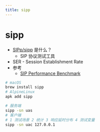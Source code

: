 ```yaml
---
title: sipp
---
```


# sipp
* [SIPp/sipp](https://github.com/SIPp/sipp) 是什么？
  * SIP 协议测试工具
* SER - Session Establishment Rate
* 参考
  * [SIP Performance Benchmark](https://www.youtube.com/watch?v=LWjfA06443g)

```bash
# macOS
brew install sipp
# AlpineLinux
apk add sipp

# 服务端
sipp -sn uas
# 客户端
# 1 测试场景 2 统计 3 响应延时分布 4 测试变量
sipp -sn uac 127.0.0.1
```
